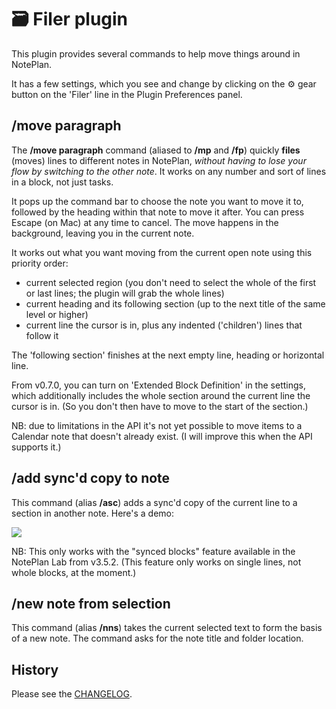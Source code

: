 # 🗃 Filer plugin
This plugin provides several commands to help move things around in NotePlan.

It has a few settings, which you see and change by clicking on the ⚙️ gear button on the 'Filer' line in the Plugin Preferences panel. 
## /move paragraph
The **/move paragraph** command (aliased to **/mp** and **/fp**) quickly **files** (moves) lines to different notes in NotePlan, _without having to lose your flow by switching to the other note_. It works on any number and sort of lines in a block, not just tasks.

It pops up the command bar to choose the note you want to move it to, followed by the heading within that note to move it after.  You can press Escape (on Mac) at any time to cancel.  The move happens in the background, leaving you in the current note.  

It works out what you want moving from the current open note using this priority order:

- current selected region (you don't need to select the whole of the first or last lines; the plugin will grab the whole lines)
- current heading and its following section (up to the next title of the same level or higher)
- current line the cursor is in, plus any indented ('children') lines that follow it

The 'following section' finishes at the next empty line, heading or horizontal line.

From v0.7.0, you can turn on 'Extended Block Definition' in the settings, which additionally includes the whole section around the current line the cursor is in. (So you don't then have to move to the start of the section.)

NB: due to limitations in the API it's not yet possible to move items to a Calendar note that doesn't already exist. (I will improve this when the API supports it.)

## /add sync'd copy to note
This command (alias **/asc**) adds a sync'd copy of the current line to a section in another note.  Here's a demo:

![](add-link-line-demo-T2.gif)

NB: This only works with the "synced blocks" feature available in the NotePlan Lab from v3.5.2.  (This feature only works on single lines, not whole blocks, at the moment.)

## /new note from selection
This command (alias **/nns**) takes the current selected text to form the basis of a new note. The command asks for the note title and folder location.

## History
Please see the [CHANGELOG](CHANGELOG.md).
